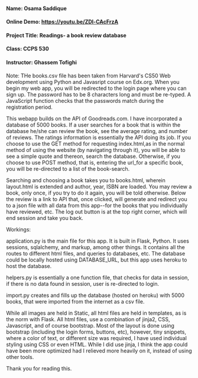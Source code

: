#### Name: Osama Saddique
#### Online Demo:  https://youtu.be/ZDl-CAcFrzA
#### Project Title: Readings- a book review database
#### Class: CCPS 530
####  Instructor: Ghassem Tofighi

Note: THe books.csv file has been taken from Harvard's CS50 Web development using Python and Javasript course on Edx.org.
When you begin my web app, you will be redirected to the login page where you can sign up.
The password has to be 8 characters long and must be re-typed. A JavaScript function checks that the passwords match during the registration period.

This webapp builds on the API of Goodreads.com. I have incorporated a database of 5000 books. If a user searches for a book that is within the database he/she can review the book, see the average rating, and number of reviews. The ratings information is essentially the API doing its job.
If you choose to use the GET method for requesting index.html,as in the normal method of using the website (by navigating through it), you will be able to see a simple quote and thereon, search the database. Otherwise, if you choose to use POST method, that is,
entering the url_for a specific book, you will be re-directed to a list of the book-search.

Searching and choosing a book takes you to books.html, wherein layout.html is extended and author, year, ISBN are loaded.
You may review a book, only once, if you try to do it again, you will be told otherwise. Below the review is a link to API that, once clicked, will generate and redirect you to a json file with all data from this app--for the books that you individually have reviewed, etc.
The log out button is at the top right corner, which will end session and take you back.

Workings:

application.py is the main file for this app. It is built in Flask, Python. It uses sessions, sqlalchemy, and markup, among other things. It contains all the routes to different html files, and queries to databases, etc. The database could be locally hosted using DATABASE_URL, but this app uses heroku to host the database.

helpers.py is essentially a one function file, that checks for data in session, if there is
no data found in session, user is re-directed to login.

import.py creates and fills up the database (hosted on heroku) with 5000 books, that were imported from the internet as a csv file.

While all images are held in Static, all html files are held in templates, as is the norm with Flask.
All html files, use a combination of jinja2, CSS, Javascript, and of course bootstrap.
Most of the layout is done using bootstrap (including the login forms, buttons, etc), however, tiny snippets, where a color of text, or different size was required, I have used individual styling using CSS or even HTML.
While I did use jinja, I think the app could have been more optimized had I relieved more heavily on it, instead of using other tools.

Thank you for reading this.
